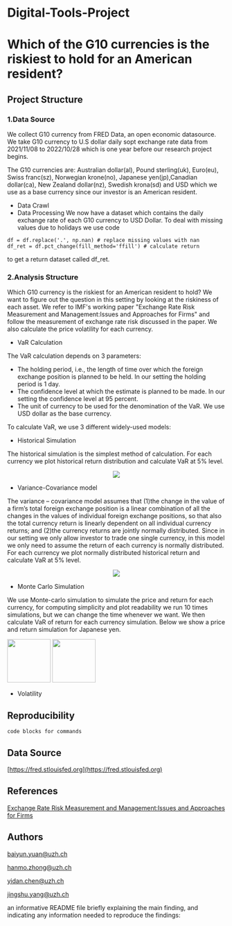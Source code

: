 # Digital-Tools-Project
# Which of the G10 currencies is the riskiest to hold for an American resident?

## Project Structure
### 1.Data Source

We collect G10 currency from FRED Data, an open economic datasource. We take G10 currency to U.S dollar daily sopt exchange rate data from 2021/11/08 to 2022/10/28 which is one year before our research project begins.

The G10 currencies are: Australian dollar(al), Pound sterling(uk), Euro(eu), Swiss franc(sz), Norwegian krone(no), Japanese yen(jp),Canadian dollar(ca), New Zealand dollar(nz), Swedish krona(sd) and USD which we use as a base currency since our investor is an American resident.

* Data Crawl
* Data Processing
We now have a dataset which contains the daily exchange rate of each G10 currency to USD Dollar. 
To deal with missing values due to holidays we use code
```
df = df.replace('.', np.nan) # replace missing values with nan
df_ret = df.pct_change(fill_method='ffill') # calculate return
```
to get a return dataset called df_ret.


### 2.Analysis Structure

Which G10 currency is the riskiest for an American resident to hold? We want to figure out the question in this setting by looking at the riskiness of each asset. We refer to IMF's working paper "Exchange Rate Risk Measurement and Management:Issues and Approaches for Firms" and follow the measurement of exchange rate risk discussed in the paper. We also calculate the price volatility for each currency.

* VaR Calculation

The VaR calculation depends on 3 parameters:
  * The holding period, i.e., the length of time over which the foreign exchange position is planned to be held. In our setting the holding period is 1 day.
  * The confidence level at which the estimate is planned to be made. In our setting the confidence level at 95 percent.
  * The unit of currency to be used for the denomination of the VaR. We use USD dollar as the base currency.

To calculate VaR, we use 3 different widely-used models:
  * Historical Simulation

  The historical simulation is the simplest method of calculation. For each currency we plot historical return distribution and calculate VaR at 5% level.

<p align="center">
  <img src="https://user-images.githubusercontent.com/103332502/207389480-5deecc36-dc1f-40e2-b70c-34b7e7385875.png" />
</p>


  * Variance-Covariance model

  The variance – covariance model assumes that (1)the change in the value of a firm’s total foreign exchange position is a linear combination of all the changes in the values of individual foreign exchange positions, so that also the total currency return is linearly dependent on all individual currency returns; and (2)the currency returns are jointly normally distributed. Since in our setting we only allow investor to trade one single currency, in this model we only need to assume the return of each currency is normally distributed.
  For each currency we plot normally distributed historical return and calculate VaR at 5% level.
  
  <p align="center">
  <img src="https://user-images.githubusercontent.com/103332502/207391751-a41baf1a-866e-47d9-a8aa-746c53aebe9c.png" />
</p>
  
  
  * Monte Carlo Simulation
  
  We use Monte-carlo simulation to simulate the price and return for each currency, for computing simplicity and plot readability we run 10 times simulations, but we can change the time whenever we want. We then calculate VaR of return for each currency simulation. Below we show a price and return simulation for Japanese yen.
  
<p float="left">
  <img src="https://user-images.githubusercontent.com/103332502/207393192-318fd34b-e205-489b-94b5-45e51128786e.png" width="100" />
  <img src="https://user-images.githubusercontent.com/103332502/207393760-e17377c1-e71b-4477-ba74-03ce87e0cb18.png" width="100" /> 
</p>



* Volatility

## Reproducibility
```
code blocks for commands
```

## Data Source
[https://fred.stlouisfed.org](https://fred.stlouisfed.org)


## References
[Exchange Rate Risk Measurement and Management:Issues and Approaches for Firms](https://www.imf.org/en/Publications/WP/Issues/2016/12/31/Exchange-Rate-Risk-Measurement-and-Management-Issues-and-Approaches-for-Firms-20120)

## Authors
baiyun.yuan@uzh.ch

hanmo.zhong@uzh.ch

yidan.chen@uzh.ch

jingshu.yang@uzh.ch

an informative README file briefly explaining the main finding, and indicating any information needed to reproduce the findings:

